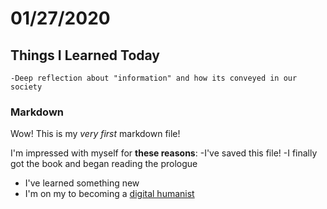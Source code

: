 # 01/27/2020

## Things I Learned Today
    -Deep reflection about "information" and how its conveyed in our society

### Markdown

Wow! This is my *very first* markdown file!

I'm impressed with myself for **these reasons**:
    -I've saved this file! 
    -I finally got the book and began reading the prologue 

- I've learned something new
- I'm on my to becoming a [digital humanist](https://en.wikipedia.org/wiki/Digital_humanities)